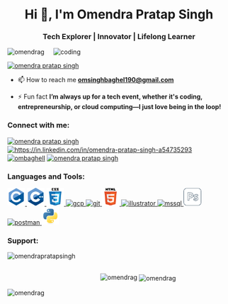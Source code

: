 <h1 align="center">Hi 👋, I'm Omendra Pratap Singh</h1>
<h3 align="center">Tech Explorer | Innovator | Lifelong Learner</h3>
<img align="right" alt ="coding" width="400" src ="https://images.app.goo.gl/YAG4Ari92J7WWmrj8"
<p align="left"> <img src="https://komarev.com/ghpvc/?username=omendrag&label=Profile%20views&color=0e75b6&style=flat" alt="omendrag" /> </p>

<p align="left"> <a href="https://twitter.com/omendra pratap singh" target="blank"><img src="https://img.shields.io/twitter/follow/omendra pratap singh?logo=twitter&style=for-the-badge" alt="omendra pratap singh" /></a> </p>

- 📫 How to reach me **omsinghbaghel190@gmail.com**

- ⚡ Fun fact **I’m always up for a tech event, whether it's coding, entrepreneurship, or cloud computing—I just love being in the loop!**

<h3 align="left">Connect with me:</h3>
<p align="left">
<a href="https://twitter.com/omendra pratap singh" target="blank"><img align="center" src="https://raw.githubusercontent.com/rahuldkjain/github-profile-readme-generator/master/src/images/icons/Social/twitter.svg" alt="omendra pratap singh" height="30" width="40" /></a>
<a href="https://linkedin.com/in/https://in.linkedin.com/in/omendra-pratap-singh-a54735293" target="blank"><img align="center" src="https://raw.githubusercontent.com/rahuldkjain/github-profile-readme-generator/master/src/images/icons/Social/linked-in-alt.svg" alt="https://in.linkedin.com/in/omendra-pratap-singh-a54735293" height="30" width="40" /></a>
<a href="https://instagram.com/ombaghell" target="blank"><img align="center" src="https://raw.githubusercontent.com/rahuldkjain/github-profile-readme-generator/master/src/images/icons/Social/instagram.svg" alt="ombaghell" height="30" width="40" /></a>
<a href="https://auth.geeksforgeeks.org/user/omendra pratap singh" target="blank"><img align="center" src="https://raw.githubusercontent.com/rahuldkjain/github-profile-readme-generator/master/src/images/icons/Social/geeks-for-geeks.svg" alt="omendra pratap singh" height="30" width="40" /></a>
</p>

<h3 align="left">Languages and Tools:</h3>
<p align="left"> <a href="https://www.cprogramming.com/" target="_blank" rel="noreferrer"> <img src="https://raw.githubusercontent.com/devicons/devicon/master/icons/c/c-original.svg" alt="c" width="40" height="40"/> </a> <a href="https://www.w3schools.com/cpp/" target="_blank" rel="noreferrer"> <img src="https://raw.githubusercontent.com/devicons/devicon/master/icons/cplusplus/cplusplus-original.svg" alt="cplusplus" width="40" height="40"/> </a> <a href="https://www.w3schools.com/css/" target="_blank" rel="noreferrer"> <img src="https://raw.githubusercontent.com/devicons/devicon/master/icons/css3/css3-original-wordmark.svg" alt="css3" width="40" height="40"/> </a> <a href="https://cloud.google.com" target="_blank" rel="noreferrer"> <img src="https://www.vectorlogo.zone/logos/google_cloud/google_cloud-icon.svg" alt="gcp" width="40" height="40"/> </a> <a href="https://git-scm.com/" target="_blank" rel="noreferrer"> <img src="https://www.vectorlogo.zone/logos/git-scm/git-scm-icon.svg" alt="git" width="40" height="40"/> </a> <a href="https://www.w3.org/html/" target="_blank" rel="noreferrer"> <img src="https://raw.githubusercontent.com/devicons/devicon/master/icons/html5/html5-original-wordmark.svg" alt="html5" width="40" height="40"/> </a> <a href="https://www.adobe.com/in/products/illustrator.html" target="_blank" rel="noreferrer"> <img src="https://www.vectorlogo.zone/logos/adobe_illustrator/adobe_illustrator-icon.svg" alt="illustrator" width="40" height="40"/> </a> <a href="https://www.microsoft.com/en-us/sql-server" target="_blank" rel="noreferrer"> <img src="https://www.svgrepo.com/show/303229/microsoft-sql-server-logo.svg" alt="mssql" width="40" height="40"/> </a> <a href="https://www.photoshop.com/en" target="_blank" rel="noreferrer"> <img src="https://raw.githubusercontent.com/devicons/devicon/master/icons/photoshop/photoshop-line.svg" alt="photoshop" width="40" height="40"/> </a> <a href="https://postman.com" target="_blank" rel="noreferrer"> <img src="https://www.vectorlogo.zone/logos/getpostman/getpostman-icon.svg" alt="postman" width="40" height="40"/> </a> <a href="https://www.python.org" target="_blank" rel="noreferrer"> <img src="https://raw.githubusercontent.com/devicons/devicon/master/icons/python/python-original.svg" alt="python" width="40" height="40"/> </a> </p>

<h3 align="left">Support:</h3>
<p><a href="https://ko-fi.com/omendrapratapsingh"> <img align="left" src="https://cdn.ko-fi.com/cdn/kofi3.png?v=3" height="50" width="210" alt="omendrapratapsingh" /></a></p><br><br>

<p><img align="left" src="https://github-readme-stats.vercel.app/api/top-langs?username=omendrag&show_icons=true&locale=en&layout=compact" alt="omendrag" /></p>

<p>&nbsp;<img align="center" src="https://github-readme-stats.vercel.app/api?username=omendrag&show_icons=true&locale=en" alt="omendrag" /></p>

<p><img align="center" src="https://github-readme-streak-stats.herokuapp.com/?user=omendrag&" alt="omendrag" /></p>
